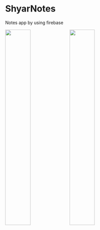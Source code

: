 # ShyarNotes
Notes app by using firebase

<img src="https://user-images.githubusercontent.com/43547595/126059660-644a1fad-3b82-486a-ba3e-19d42e9bdb5d.jpg" width="40%" height="40%">
<img src="https://user-images.githubusercontent.com/43547595/126059652-2cb3653a-db15-4a77-a50d-61109340abbd.jpg" width="40%" height="40%">
